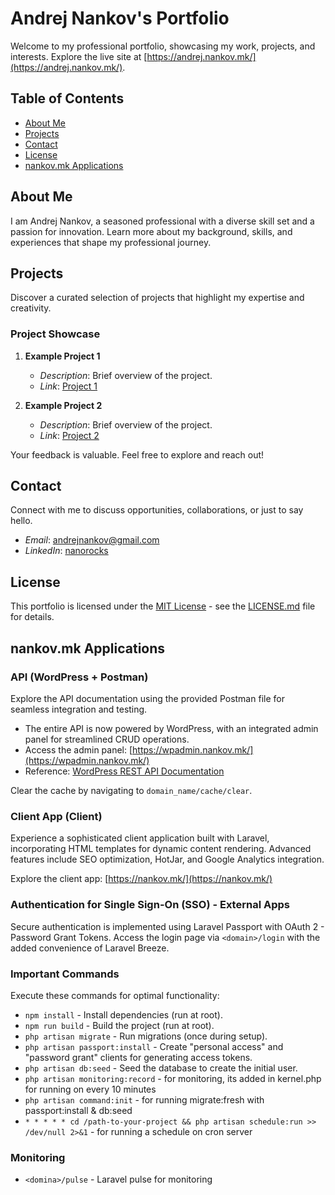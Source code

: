 # Andrej Nankov's Portfolio

Welcome to my professional portfolio, showcasing my work, projects, and interests. Explore the live site at [https://andrej.nankov.mk/](https://andrej.nankov.mk/).

## Table of Contents
- [About Me](#about-me)
- [Projects](#projects)
- [Contact](#contact)
- [License](#license)
- [nankov.mk Applications](#nankovmk-applications)

## About Me

I am Andrej Nankov, a seasoned professional with a diverse skill set and a passion for innovation. Learn more about my background, skills, and experiences that shape my professional journey.

## Projects

Discover a curated selection of projects that highlight my expertise and creativity.

### Project Showcase

1. **Example Project 1**
   - *Description*: Brief overview of the project.
   - *Link*: [Project 1](#)

2. **Example Project 2**
   - *Description*: Brief overview of the project.
   - *Link*: [Project 2](#)

Your feedback is valuable. Feel free to explore and reach out!

## Contact

Connect with me to discuss opportunities, collaborations, or just to say hello.

- *Email*: [andrejnankov@gmail.com](mailto:andrejnankov@gmail.com)
- *LinkedIn*: [nanorocks](https://www.linkedin.com/in/nanorocks/)

## License

This portfolio is licensed under the [MIT License](LICENSE.md) - see the [LICENSE.md](LICENSE.md) file for details.

## nankov.mk Applications

### API (WordPress + Postman)

Explore the API documentation using the provided Postman file for seamless integration and testing.

- The entire API is now powered by WordPress, with an integrated admin panel for streamlined CRUD operations.
- Access the admin panel: [https://wpadmin.nankov.mk/](https://wpadmin.nankov.mk/)
- Reference: [WordPress REST API Documentation](https://developer.wordpress.org/rest-api/)

Clear the cache by navigating to `domain_name/cache/clear`.

### Client App (Client)

Experience a sophisticated client application built with Laravel, incorporating HTML templates for dynamic content rendering. Advanced features include SEO optimization, HotJar, and Google Analytics integration.

Explore the client app: [https://nankov.mk/](https://nankov.mk/)

### Authentication for Single Sign-On (SSO) - External Apps

Secure authentication is implemented using Laravel Passport with OAuth 2 - Password Grant Tokens. Access the login page via `<domain>/login` with the added convenience of Laravel Breeze.

### Important Commands

Execute these commands for optimal functionality:

- `npm install` - Install dependencies (run at root).
- `npm run build` - Build the project (run at root).
- `php artisan migrate` - Run migrations (once during setup).
- `php artisan passport:install` - Create "personal access" and "password grant" clients for generating access tokens.
- `php artisan db:seed` - Seed the database to create the initial user.
- `php artisan monitoring:record` - for monitoring, its added in kernel.php for running on every 10 minutes
- `php artisan command:init` - for running migrate:fresh with passport:install & db:seed
- `* * * * * cd /path-to-your-project && php artisan schedule:run >> /dev/null 2>&1` - for running a schedule on cron server

### Monitoring 

- `<domina>/pulse` - Laravel pulse for monitoring